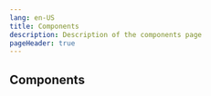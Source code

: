 ```yaml
---
lang: en-US
title: Components
description: Description of the components page
pageHeader: true
---
```


## Components
